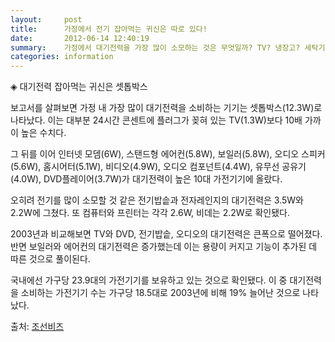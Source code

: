 ```yaml
---
layout:     post
title:      가정에서 전기 잡아먹는 귀신은 따로 있다!
date:       2012-06-14 12:40:19
summary:    가정에서 대기전력을 가장 많이 소모하는 것은 무엇일까? TV? 냉장고? 세탁기? 컴퓨터? 조사 결과 상식과 다른 결과가 나와서 화제다.
categories: information
---
```



◈ 대기전력 잡아먹는 귀신은 셋톱박스

보고서를 살펴보면 가정 내 가장 많이 대기전력을 소비하는 기기는 셋톱박스(12.3W)로 나타났다. 이는 대부분 24시간 콘센트에 플러그가 꽂혀 있는 TV(1.3W)보다 10배 가까이 높은 수치다.

그 뒤를 이어 인터넷 모뎀(6W), 스탠드형 에어컨(5.8W), 보일러(5.8W), 오디오 스피커(5.6W), 홈시어터(5.1W), 비디오(4.9W), 오디오 컴포넌트(4.4W), 유무선 공유기(4.0W), DVD플레이어(3.7W)가 대기전력이 높은 10대 가전기기에 올랐다.

오히려 전기를 많이 소모할 것 같은 전기밥솥과 전자레인지의 대기전력은 3.5W와 2.2W에 그쳤다. 또 컴퓨터와 프린터는 각각 2.6W, 비데는 2.2W로 확인됐다.

2003년과 비교해보면 TV와 DVD, 전기밥솥, 오디오의 대기전력은 큰폭으로 떨어졌다. 반면 보일러와 에어컨의 대기전력은 증가했는데 이는 용량이 커지고 기능이 추가된 데 따른 것으로 풀이된다.

국내에선 가구당 23.9대의 가전기기를 보유하고 있는 것으로 확인됐다. 이 중 대기전력을 소비하는 가전기기 수는 가구당 18.5대로 2003년에 비해 19% 늘어난 것으로 나타났다.


출처: [조선비즈](http://news.naver.com/main/read.nhn?mode=LSD&mid=sec&sid1=101&oid=366&aid=0000063393&viewType=pc)